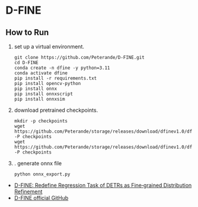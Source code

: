 # D-FINE

## How to Run

1. set up a virtual environment.
    ```
    git clone https://github.com/Peterande/D-FINE.git
    cd D-FINE
    conda create -n dfine -y python=3.11
    conda activate dfine
    pip install -r requirements.txt
    pip install opencv-python
    pip install onnx
    pip install onnxscript
    pip install onnxsim
    ```

2. download pretrained checkpoints.
    ```
    mkdir -p checkpoints
    wget https://github.com/Peterande/storage/releases/download/dfinev1.0/dfine_n_coco.pth -P checkpoints
    wget https://github.com/Peterande/storage/releases/download/dfinev1.0/dfine_s_obj2coco.pth -P checkpoints
    ```

3. . generate onnx file
    ```
    python onnx_export.py
    ```


- [D-FINE: Redefine Regression Task of DETRs as Fine‑grained Distribution Refinement](https://arxiv.org/pdf/2410.13842)
- [D-FINE official GitHub](https://github.com/Peterande/D-FINE)

